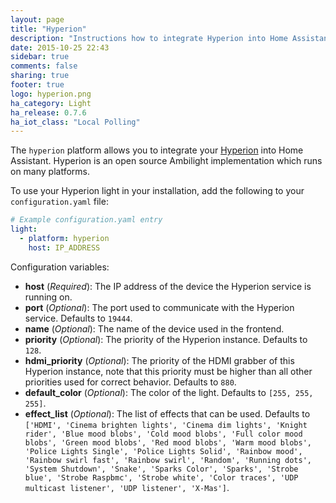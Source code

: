 ```yaml
---
layout: page
title: "Hyperion"
description: "Instructions how to integrate Hyperion into Home Assistant."
date: 2015-10-25 22:43
sidebar: true
comments: false
sharing: true
footer: true
logo: hyperion.png
ha_category: Light
ha_release: 0.7.6
ha_iot_class: "Local Polling"
---
```


The `hyperion` platform allows you to integrate your [Hyperion](https://hyperion-project.org/wiki) into Home Assistant. Hyperion is an open source Ambilight implementation which runs on many platforms.

To use your Hyperion light in your installation, add the following to your `configuration.yaml` file:

```yaml
# Example configuration.yaml entry
light:
  - platform: hyperion
    host: IP_ADDRESS
```

Configuration variables:

- **host** (*Required*): The IP address of the device the Hyperion service is running on.
- **port** (*Optional*): The port used to communicate with the Hyperion service. Defaults to `19444`.
- **name** (*Optional*): The name of the device used in the frontend.
- **priority** (*Optional*): The priority of the Hyperion instance. Defaults to `128`.
- **hdmi_priority** (*Optional*): The priority of the HDMI grabber of this Hyperion instance, note that this priority must be higher than all other priorities used for correct behavior. Defaults to `880`.
- **default_color** (*Optional*): The color of the light. Defaults to `[255, 255, 255]`.
- **effect_list** (*Optional*): The list of effects that can be used. Defaults to `['HDMI', 'Cinema brighten lights', 'Cinema dim lights', 'Knight rider', 'Blue mood blobs', 'Cold mood blobs', 'Full color mood blobs', 'Green mood blobs', 'Red mood blobs', 'Warm mood blobs', 'Police Lights Single', 'Police Lights Solid', 'Rainbow mood', 'Rainbow swirl fast', 'Rainbow swirl', 'Random', 'Running dots', 'System Shutdown', 'Snake', 'Sparks Color', 'Sparks', 'Strobe blue', 'Strobe Raspbmc', 'Strobe white', 'Color traces', 'UDP multicast listener', 'UDP listener', 'X-Mas']`.
